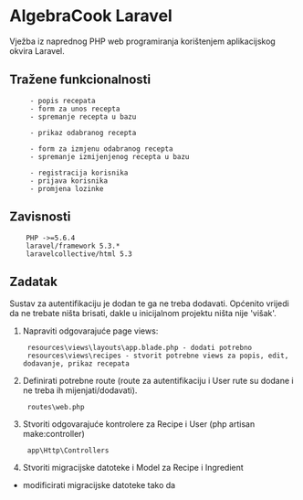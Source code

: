 # AlgebraCook Laravel

Vježba iz naprednog PHP web programiranja korištenjem aplikacijskog okvira Laravel.

## Tražene funkcionalnosti

		 - popis recepata
		 - form za unos recepta
		 - spremanje recepta u bazu
		 
		 - prikaz odabranog recepta
		 
		 - form za izmjenu odabranog recepta
		 - spremanje izmijenjenog recepta u bazu
		 
		 - registracija korisnika
		 - prijava korisnika
		 - promjena lozinke


		 
## Zavisnosti

        PHP ->=5.6.4
        laravel/framework 5.3.*
        laravelcollective/html 5.3



## Zadatak
Sustav za autentifikaciju je dodan te ga ne treba dodavati.
Općenito vrijedi da ne trebate ništa brisati, dakle u inicijalnom projektu ništa nije 'višak'.

1. Napraviti odgovarajuće page views:
		
		resources\views\layouts\app.blade.php - dodati potrebno
		resources\views\recipes - stvorit potrebne views za popis, edit, dodavanje, prikaz recepata

		
1. Definirati potrebne route (route za autentifikaciju i User rute su dodane i ne treba ih mijenjati/dodavati).
		
		routes\web.php

		
1. Stvoriti odgovarajuće kontrolere za Recipe i User (php artisan make:controller)
		
		app\Http\Controllers

		
1. Stvoriti migracijske datoteke i Model za Recipe i Ingredient
 * modificirati migracijske datoteke tako da 